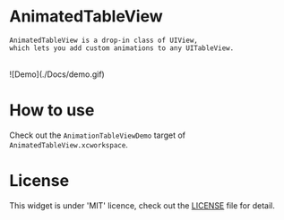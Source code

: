 # AnimatedTableView
	
	AnimatedTableView is a drop-in class of UIView,
	which lets you add custom animations to any UITableView.
	

<br/>
![Demo](./Docs/demo.gif)

# How to use

   Check out the `AnimationTableViewDemo` target of `AnimatedTableView.xcworkspace`.

# License

This widget is under 'MIT' licence, check out the [LICENSE](./LICENSE.md) file for detail.